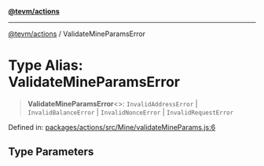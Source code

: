 [**@tevm/actions**](../README.md)

***

[@tevm/actions](../globals.md) / ValidateMineParamsError

# Type Alias: ValidateMineParamsError

> **ValidateMineParamsError**\<\>: `InvalidAddressError` \| `InvalidBalanceError` \| `InvalidNonceError` \| `InvalidRequestError`

Defined in: [packages/actions/src/Mine/validateMineParams.js:6](https://github.com/evmts/tevm-monorepo/blob/main/packages/actions/src/Mine/validateMineParams.js#L6)

## Type Parameters

